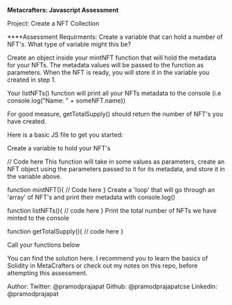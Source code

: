 **Metacrafters: Javascript Assessment**


Project: Create a NFT Collection



****Assessment Requirments:
Create a variable that can hold a number of NFT's. What type of variable might this be?

Create an object inside your mintNFT function that will hold the metadata for your NFTs. The metadata values will be passed to the function as parameters. When the NFT is ready, you will store it in the variable you created in step 1.

Your listNFTs() function will print all your NFTs metadata to the console (i.e console.log("Name: " + someNFT.name))

For good measure, getTotalSupply() should return the number of NFT's you have created.

Here is a basic JS file to get you started:

Create a variable to hold your NFT's

// Code here
This function will take in some values as parameters, create an NFT object using the parameters passed to it for its metadata, and store it in the variable above.

function mintNFT(){
    // Code here
}
Create a 'loop' that will go through an 'array' of NFT's and print their metadata with console.log()

function listNFTs(){
    // code here
}
Print the total number of NFTs we have minted to the console

function getTotalSupply(){
    // code here
}


Call your functions below

You can find the solution here.
I recommend you to learn the basics of Solidity in MetaCrafters or check out my notes on this repo, before attempting this assessment.

Author: Twitter: @pramodprajapat
Github: @pramodprajapatcse
Linkedin: @pramodprajapat
